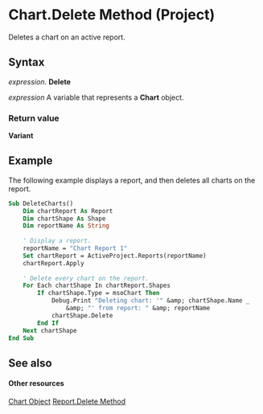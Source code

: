
# Chart.Delete Method (Project)
Deletes a chart on an active report.

## Syntax

 _expression_. **Delete**

 _expression_ A variable that represents a **Chart** object.


### Return value

 **Variant**


## Example

The following example displays a report, and then deletes all charts on the report.


```vb
Sub DeleteCharts()
    Dim chartReport As Report
    Dim chartShape As Shape
    Dim reportName As String
    
    ' Display a report.
    reportName = "Chart Report 1"
    Set chartReport = ActiveProject.Reports(reportName)
    chartReport.Apply
    
    ' Delete every chart on the report.
    For Each chartShape In chartReport.Shapes
        If chartShape.Type = msoChart Then
            Debug.Print "Deleting chart: '" &amp; chartShape.Name _
                &amp; "' from report: " &amp; reportName
            chartShape.Delete
        End If
    Next chartShape
End Sub
```


## See also


#### Other resources


[Chart Object](810d4ec1-69d2-c432-b9da-57042b783b85.md)
[Report.Delete Method](8a6b35c1-8552-b1be-2823-913790825a82.md)